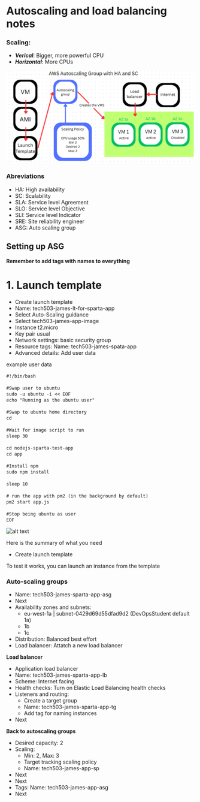 # Autoscaling and load balancing notes

### Scaling:
- ***Verical***: Bigger, more powerful CPU
- ***Horizontal***: More CPUs

![Image](.\Images\James_ASG.png)


### Abreviations
- HA: High availability
- SC: Scalability
- SLA: Service level Agreement
- SLO: Service level Objective
- SLI: Service level Indicator
- SRE: Site reliability engineer
- ASG: Auto scaling group

## Setting up ASG

**Remember to add tags with names to everything**

# 1. Launch template

- Create launch template
- Name: tech503-james-lt-for-sparta-app
- Select Auto-Scaling guidance
- Select tech503-james-app-image
- Instance t2.micro
- Key pair usual
- Network settings: basic security group
- Resource tags: Name: tech503-james-spata-app
- Advanced details: Add user data

example user data

```
#!/bin/bash

#Swap user to ubuntu
sudo -u ubuntu -i << EOF
echo "Running as the ubuntu user"

#Swap to ubuntu home directory
cd

#Wait for image script to run
sleep 30

cd nodejs-sparta-test-app
cd app

#Install npm
sudo npm install

sleep 10
 
# run the app with pm2 (in the background by default)
pm2 start app.js

#Stop being ubuntu as user
EOF
```

![alt text](.\Images\image-1.png)

Here is the summary of what you need
- Create launch template

To test it works, you can launch an instance from the template

### Auto-scaling groups

- Name: tech503-james-sparta-app-asg
- Next
- Availability zones and subnets:
  - eu-west-1a | subnet-0429d69d55dfad9d2 (DevOpsStudent default 1a)
  - 1b
  - 1c
- Distribution: Balanced best effort
- Load balancer: Attatch a new load balancer

**Load balancer**

- Application load balancer
- Name: tech503-james-sparta-app-lb
- Scheme: Internet facing
- Health checks: Turn on Elastic Load Balancing health checks
- Listeners and routing:
  - Create a target group
  - Name: tech503-james-sparta-app-tg
  - Add tag for naming instances
- Next

**Back to autoscaling groups**
- Desired capacity: 2
- Scaling: 
  - Min: 2, Max: 3
  - Target tracking scaling policy
  - Name: tech503-james-app-sp
- Next
- Next
- Tags: Name: tech503-james-app-asg
- Next



